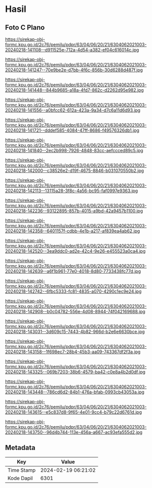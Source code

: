# Hasil

## Foto C Plano

https://sirekap-obj-formc.kpu.go.id/2c76/pemilu/pdpr/63/04/06/20/21/6304062021003-20240218-141108--d911525e-712a-4d54-a382-ef04c616014c.jpg

https://sirekap-obj-formc.kpu.go.id/2c76/pemilu/pdpr/63/04/06/20/21/6304062021003-20240218-141247--70e9be2e-d7bb-4f6c-856b-30d6288d487f.jpg

https://sirekap-obj-formc.kpu.go.id/2c76/pemilu/pdpr/63/04/06/20/21/6304062021003-20240218-141448--844b9685-a18a-4fd7-862c-d2262d95e982.jpg

https://sirekap-obj-formc.kpu.go.id/2c76/pemilu/pdpr/63/04/06/20/21/6304062021003-20240218-141556--a0bfcc62-612a-423a-9a34-d7c6a11d6d93.jpg

https://sirekap-obj-formc.kpu.go.id/2c76/pemilu/pdpr/63/04/06/20/21/6304062021003-20240218-141721--dddef585-4084-47ff-8686-f49576326db1.jpg

https://sirekap-obj-formc.kpu.go.id/2c76/pemilu/pdpr/63/04/06/20/21/6304062021003-20240218-141840--2ec2b998-7926-4848-83cc-aefccced89c5.jpg

https://sirekap-obj-formc.kpu.go.id/2c76/pemilu/pdpr/63/04/06/20/21/6304062021003-20240218-142000--c38526e2-d19f-4675-8846-b031070550b2.jpg

https://sirekap-obj-formc.kpu.go.id/2c76/pemilu/pdpr/63/04/06/20/21/6304062021003-20240218-142113--13115a28-3f8c-4a56-bc95-faf0997e9363.jpg

https://sirekap-obj-formc.kpu.go.id/2c76/pemilu/pdpr/63/04/06/20/21/6304062021003-20240218-142236--93122895-857b-4015-a9bd-42a9457b1100.jpg

https://sirekap-obj-formc.kpu.go.id/2c76/pemilu/pdpr/63/04/06/20/21/6304062021003-20240218-142358--6401157f-cdbb-4e1b-a217-af839ea4ab62.jpg

https://sirekap-obj-formc.kpu.go.id/2c76/pemilu/pdpr/63/04/06/20/21/6304062021003-20240218-142520--3ea9ddc0-ad2e-42c4-9e26-e455523a0ca4.jpg

https://sirekap-obj-formc.kpu.go.id/2c76/pemilu/pdpr/63/04/06/20/21/6304062021003-20240218-142639--a6f1b961-77e0-4018-8d80-7733438fc77d.jpg

https://sirekap-obj-formc.kpu.go.id/2c76/pemilu/pdpr/63/04/06/20/21/6304062021003-20240218-142742--6fbc5333-fc81-4835-a070-4290c1ec9e24.jpg

https://sirekap-obj-formc.kpu.go.id/2c76/pemilu/pdpr/63/04/06/20/21/6304062021003-20240218-142908--b0c04782-556e-4d08-8944-74f042169688.jpg

https://sirekap-obj-formc.kpu.go.id/2c76/pemilu/pdpr/63/04/06/20/21/6304062021003-20240218-143031--3d609c15-7443-4b82-966d-b2e6e6630bce.jpg

https://sirekap-obj-formc.kpu.go.id/2c76/pemilu/pdpr/63/04/06/20/21/6304062021003-20240218-143158--1f698ec7-28b4-45b3-aa09-743367df2f3a.jpg

https://sirekap-obj-formc.kpu.go.id/2c76/pemilu/pdpr/63/04/06/20/21/6304062021003-20240218-143325--069b7203-38b6-4579-ba42-c0e8a4b2d0df.jpg

https://sirekap-obj-formc.kpu.go.id/2c76/pemilu/pdpr/63/04/06/20/21/6304062021003-20240218-143448--786cd6d2-84b1-476a-bfab-0993cb43053a.jpg

https://sirekap-obj-formc.kpu.go.id/2c76/pemilu/pdpr/63/04/06/20/21/6304062021003-20240218-143615--e5c837d8-9f65-4e01-9cc4-b79c22d6761d.jpg

https://sirekap-obj-formc.kpu.go.id/2c76/pemilu/pdpr/63/04/06/20/21/6304062021003-20240218-143750--96d4b744-113e-456a-a667-ac93efa555d2.jpg


## Metadata

| Key        | Value               |
| ---------- | ------------------- |
| Time Stamp | 2024-02-19 06:21:02 |
| Kode Dapil | 6301                |




